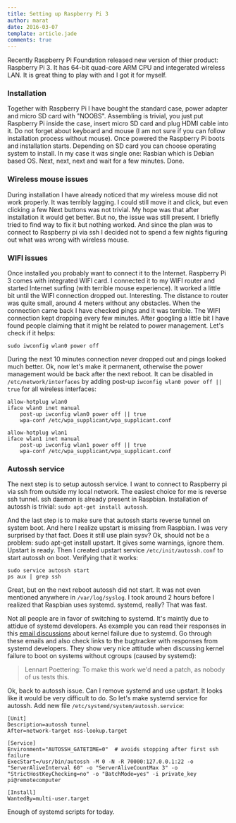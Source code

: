 ```yaml
---
title: Setting up Raspberry Pi 3
author: marat
date: 2016-03-07
template: article.jade
comments: true
---
```


Recently Raspberry Pi Foundation released new version of thier product: Raspberry Pi 3.
It has 64-bit quad-core ARM CPU and integerated wireless LAN. It is great thing to play with and I got it for myself.

<span class="more"></span>

### Installation

Together with Raspberry Pi I have bought the standard case, power adapter and micro SD card with "NOOBS".
Assembling is trivial, you just put Raspberry Pi inside the case, insert micro SD card and plug HDMI cable into it.
Do not forget about keyboard and mouse (I am not sure if you can follow installation process without mouse).
Once powered the Raspberry Pi boots and installation starts. Depending on SD card you can choose operating system to install.
In my case it was single one: Rasbian which is Debian based OS. Next, next, next and wait for a few minutes. Done.

### Wireless mouse issues

During installation I have already noticed that my wireless mouse did not work properly.
It was terribly lagging. I could still move it and click, but even clicking a few Next buttons was not trivial.
My hope was that after installation it would get better. But no, the issue was still present.
I briefly tried to find way to fix it but nothing worked. And since the plan was to connect to Raspberry pi via ssh
I decided not to spend a few nights figuring out what was wrong with wireless mouse.


### WIFI issues

Once installed you probably want to connect it to the Internet. Raspberry Pi 3 comes with integrated WIFI card.
I connected it to my WIFI router and started Internet surfing (with terrible mouse experience).
It worked a little bit until the WIFI connection dropped out. Interesting. The distance to router was quite small, around 4 meters without any obstacles.
When the connection came back I have checked pings and it was terrible. The WIFI connection kept dropping every few minutes.
After googling a little bit I have found people claiming that it might be related to power management.  Let's check if it helps:

``` shell
sudo iwconfig wlan0 power off
```

During the next 10 minutes connection never dropped out and pings looked much better.
Ok, now let's make it permanent, otherwise the power management would be back after the next reboot.
It can be disabled in `/etc/network/interfaces` by adding post-up `iwconfig wlan0 power off || true` for all wireless interfaces:
``` shell
allow-hotplug wlan0
iface wlan0 inet manual
    post-up iwconfig wlan0 power off || true
    wpa-conf /etc/wpa_supplicant/wpa_supplicant.conf

allow-hotplug wlan1
iface wlan1 inet manual
    post-up iwconfig wlan1 power off || true
    wpa-conf /etc/wpa_supplicant/wpa_supplicant.conf
```

### Autossh service
The next step is to setup autossh service. I want to connect to Raspberry pi via ssh from outside my local network.
The easiest choice for me is reverse ssh tunnel. ssh daemon is already present in Raspbian.
Installation of autossh is trivial: `sudo apt-get install autossh`.

And the last step is to make sure that autossh starts reverse tunnel on system boot.
And here I realize upstart is missing from Raspbian. I was very surprised by that fact. Does it still use plain sysv?
Ok, should not be a problem: sudo apt-get install upstart. It gives some warnings, ignore them. Upstart is ready.
Then I created upstart service `/etc/init/autossh.conf` to start autossh on boot. Verifying that it works:
``` shell
sudo service autossh start
ps aux | grep ssh
```

Great, but on the next reboot autossh did not start. It was not even mentioned anywhere in `/var/log/syslog`.
I took around 2 hours before I realized that Raspbian uses systemd. systemd, really? That was fast.

Not all people are in favor of switching to systemd. It's maintly due to attidue of systemd developers.
As example you can read their responses in this  [email discussions](http://lkml.iu.edu/hypermail/linux/kernel/1404.0/01327.html) about kernel failure due to systemd.
Go through these emails and also check links to the bugtracker with responses from systemd developers.
They show very nice attitude when discussing kernel failure to boot on systems without cgroups (caused by systemd):
> Lennart Poettering: To make this work we'd need a patch, as nobody of us tests this.

Ok, back to autossh issue. Can I remove systemd and use upstart. It looks like it would be very difficult to do.
So let's make systemd service for autossh. Add new file `/etc/systemd/system/autossh.service`:
```
[Unit]
Description=autossh tunnel
After=network-target nss-lookup.target

[Service]
Environment="AUTOSSH_GATETIME=0"  # avoids stopping after first ssh failure
ExecStart=/usr/bin/autossh -M 0 -N -R 70000:127.0.0.1:22 -o "ServerAliveInterval 60" -o "ServerAliveCountMax 3" -o "StrictHostKeyChecking=no" -o "BatchMode=yes" -i private_key pi@remotecomputer

[Install]
WantedBy=multi-user.target
```
Enough of systemd scripts for today.


